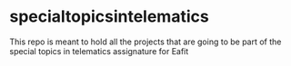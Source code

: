 # specialtopicsintelematics
This repo is meant to hold all the projects that are going to be part of the special topics in telematics assignature for Eafit
